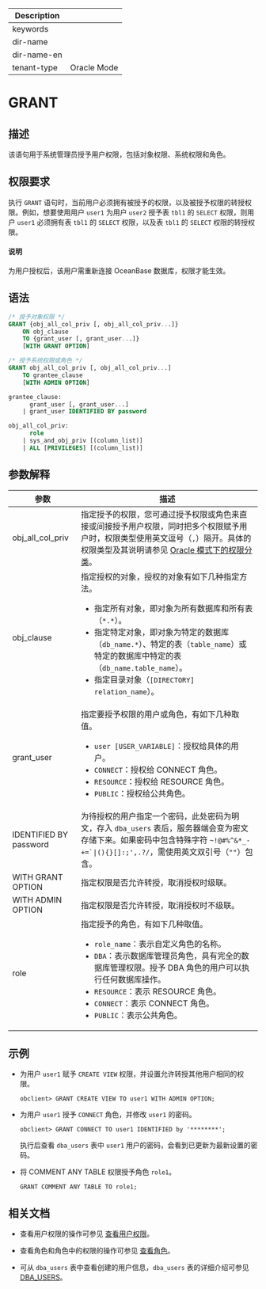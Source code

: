 | Description   |                 |
|---------------|-----------------|
| keywords      |                 |
| dir-name      |                 |
| dir-name-en   |                 |
| tenant-type   | Oracle Mode     |

# GRANT

## 描述

该语句用于系统管理员授予用户权限，包括对象权限、系统权限和角色。

## 权限要求

执行 `GRANT` 语句时，当前用户必须拥有被授予的权限，以及被授予权限的转授权限。例如，想要使用用户 `user1` 为用户 `user2` 授予表 `tbl1` 的 `SELECT` 权限，则用户 `user1` 必须拥有表 `tbl1` 的 `SELECT` 权限，以及表 `tbl1` 的 `SELECT` 权限的转授权限。

<main id="notice" type='explain'>
  <h4>说明</h4>
  <p>为用户授权后，该用户需重新连接 OceanBase 数据库，权限才能生效。</p>
</main>

## 语法

```sql
/* 授予对象权限 */
GRANT {obj_all_col_priv [, obj_all_col_priv...]} 
    ON obj_clause 
    TO {grant_user [, grant_user...]} 
    [WITH GRANT OPTION]

/* 授予系统权限或角色 */
GRANT obj_all_col_priv [, obj_all_col_priv...] 
    TO grantee_clause 
    [WITH ADMIN OPTION]

grantee_clause:  
      grant_user [, grant_user...] 
    | grant_user IDENTIFIED BY password

obj_all_col_priv:  
      role 
    | sys_and_obj_priv [(column_list)] 
    | ALL [PRIVILEGES] [(column_list)]
```

## 参数解释

|        参数         |                                         描述                                          |
|-------------------|-------------------------------------------------------------------------------------|
| obj_all_col_priv | 指定授予的权限，您可通过授予权限或角色来直接或间接授予用户权限，同时把多个权限赋予用户时，权限类型使用英文逗号（`,`）隔开。具体的权限类型及其说明请参见 [Oracle 模式下的权限分类](../../../../../../600.manage/500.security-and-permissions/300.access-control/200.user-and-permission/300.permission-of-oracle-mode/000.permission-classification-of-oracle-mode.md)。         |
| obj_clause | 指定授权的对象，授权的对象有如下几种指定方法。<ul><li>指定所有对象，即对象为所有数据库和所有表（`*.*`）。</li><li>指定特定对象，即对象为特定的数据库（`db_name.*`）、特定的表（`table_name`）或特定的数据库中特定的表（`db_name.table_name`）。</li><li>指定目录对象（`[DIRECTORY] relation_name`）。</li></ul>  |
| grant_user | 指定要授予权限的用户或角色，有如下几种取值。<ul><li>`user [USER_VARIABLE]`：授权给具体的用户。</li><li>`CONNECT`：授权给 CONNECT 角色。</li><li>`RESOURCE`：授权给 RESOURCE 角色。</li><li>`PUBLIC`：授权给公共角色。</li></ul>|
| IDENTIFIED BY password | 为待授权的用户指定一个密码，此处密码为明文，存入 `dba_users` 表后，服务器端会变为密文存储下来。如果密码中包含特殊字符 <code>~!@#%^&*_-+=`\|(){}[]:;',.?/</code>，需使用英文双引号（<code>""</code>）包含。  |
| WITH GRANT OPTION | 指定权限是否允许转授，取消授权时级联。                                                                 |
| WITH ADMIN OPTION | 指定权限是否允许转授，取消授权时不级联。                                                                |
| role | 指定授予的角色，有如下几种取值。<ul><li>`role_name`：表示自定义角色的名称。</li><li>`DBA`：表示数据库管理员角色，具有完全的数据库管理权限。授予 DBA 角色的用户可以执行任何数据库操作。</li><li>`RESOURCE`：表示 RESOURCE 角色。</li><li>`CONNECT`：表示 CONNECT 角色。</li><li>`PUBLIC`：表示公共角色。</li></ul> |

## 示例

* 为用户 `user1` 赋予 `CREATE VIEW` 权限，并设置允许转授其他用户相同的权限。
  
  ```shell
  obclient> GRANT CREATE VIEW TO user1 WITH ADMIN OPTION;
  ```

* 为用户 `user1` 授予 `CONNECT` 角色，并修改 `user1` 的密码。
  
  ```shell
  obclient> GRANT CONNECT TO user1 IDENTIFIED by '********';
  ```

  执行后查看 `dba_users` 表中 `user1` 用户的密码，会看到已更新为最新设置的密码。

* 将 COMMENT ANY TABLE 权限授予角色 `role1`。
  
  ```shell
  GRANT COMMENT ANY TABLE TO role1;
  ```

## 相关文档

* 查看用户权限的操作可参见 [查看用户权限](../../../../../../600.manage/500.security-and-permissions/300.access-control/200.user-and-permission/300.permission-of-oracle-mode/600.view-user-permissions-of-oracle-mode.md)。

* 查看角色和角色中的权限的操作可参见 [查看角色](../../../../../../600.manage/500.security-and-permissions/300.access-control/200.user-and-permission/300.permission-of-oracle-mode/400.manage-roles-of-oracle-mode/600.view-roles-of-oracle-mode.md)。

* 可从 `dba_users` 表中查看创建的用户信息，`dba_users` 表的详细介绍可参见 [DBA_USERS](../../../../../700.system-views/500.system-view-of-oracle-mode/200.dictionary-view-of-oracle-mode/22500.dba_users-of-oracle-mode.md)。
